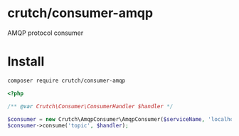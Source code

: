 # crutch/consumer-amqp

AMQP protocol consumer

# Install

```bash
composer require crutch/consumer-amqp
```

```php
<?php

/** @var Crutch\Consumer\ConsumerHandler $handler */

$consumer = new Crutch\AmqpConsumer\AmqpConsumer($serviceName, 'localhost', 5672, 'user', 'password');
$consumer->consume('topic', $handler);
```
